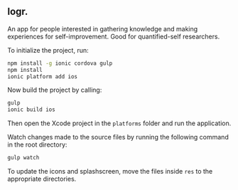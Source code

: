 logr.
-----

An app for people interested in gathering knowledge and making experiences for self-improvement.
Good for quantified-self researchers.

To initialize the project, run:

```bash
npm install -g ionic cordova gulp
npm install
ionic platform add ios
```

Now build the project by calling:

```bash
gulp
ionic build ios
```

Then open the Xcode project in the `platforms` folder and run the application.

Watch changes made to the source files by running the following command in the root directory:

```bash
gulp watch
```

To update the icons and splashscreen, move the files inside `res` to the appropriate directories.
